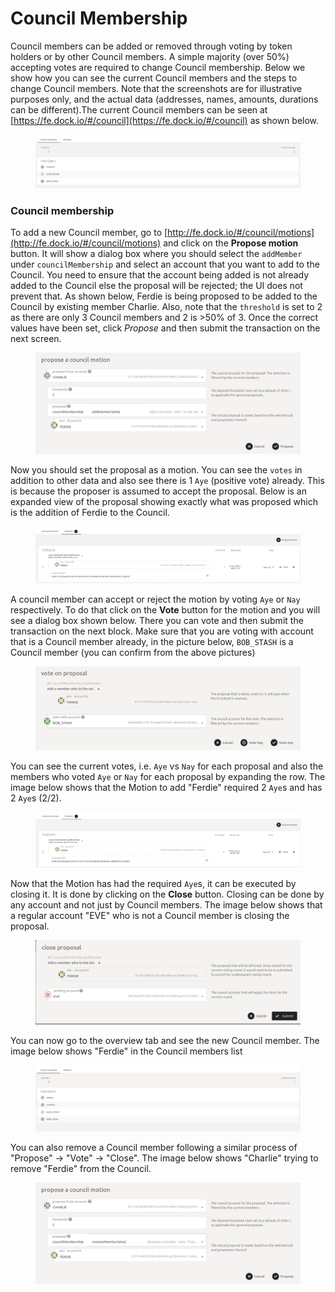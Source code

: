 # Council Membership

Council members can be added or removed through voting by token holders or by other Council members. A simple majority (over 50%) accepting votes are required to change Council membership. Below we show how you can see the current Council members and the steps to change Council members. Note that the screenshots are for illustrative purposes only, and the actual data (addresses, names, amounts, durations can be different).The current Council members can be seen at [https://fe.dock.io/#/council](https://fe.dock.io/#/council) as shown below.

<figure><img src="../../../.gitbook/assets/council-member-list.png" alt=""><figcaption></figcaption></figure>

### Council membership

To add a new Council member, go to [http://fe.dock.io/#/council/motions](http://fe.dock.io/#/council/motions) and click on the **Propose motion** button. It will show a dialog box where you should select the `addMember` under `councilMembership` and select an account that you want to add to the Council. You need to ensure that the account being added is not already added to the Council else the proposal will be rejected; the UI does not prevent that. As shown below, Ferdie is being proposed to be added to the Council by existing member Charlie. Also, note that the `threshold` is set to 2 as there are only 3 Council members and 2 is >50% of 3. Once the correct values have been set, click _Propose_ and then submit the transaction on the next screen.

<figure><img src="../../../.gitbook/assets/propose-council-add.png" alt=""><figcaption></figcaption></figure>

Now you should set the proposal as a motion. You can see the `votes` in addition to other data and also see there is 1 `Aye` (positive vote) already. This is because the proposer is assumed to accept the proposal. Below is an expanded view of the proposal showing exactly what was proposed which is the addition of Ferdie to the Council.

<figure><img src="../../../.gitbook/assets/council-add-motion.png" alt=""><figcaption></figcaption></figure>

A council member can accept or reject the motion by voting `Aye` or `Nay` respectively. To do that click on the **Vote** button for the motion and you will see a dialog box shown below. There you can vote and then submit the transaction on the next block. Make sure that you are voting with account that is a Council member already, in the picture below, `BOB_STASH` is a Council member (you can confirm from the above pictures)

<figure><img src="../../../.gitbook/assets/council-add-vote.png" alt=""><figcaption></figcaption></figure>

You can see the current votes, i.e. `Aye` vs `Nay` for each proposal and also the members who voted `Aye` or `Nay` for each proposal by expanding the row. The image below shows that the Motion to add "Ferdie" required 2 `Aye`s and has 2 `Aye`s (2/2).

<figure><img src="../../../.gitbook/assets/council-motion-aye.png" alt=""><figcaption></figcaption></figure>

Now that the Motion has had the required `Aye`s, it can be executed by closing it. It is done by clicking on the **Close** button. Closing can be done by any account and not just by Council members. The image below shows that a regular account "EVE" who is not a Council member is closing the proposal.

<figure><img src="../../../.gitbook/assets/council-add-close.png" alt=""><figcaption></figcaption></figure>

You can now go to the overview tab and see the new Council member. The image below shows "Ferdie" in the Council members list

<figure><img src="../../../.gitbook/assets/council-members-updated.png" alt=""><figcaption></figcaption></figure>

You can also remove a Council member following a similar process of "Propose" -> "Vote" -> "Close". The image below shows "Charlie" trying to remove "Ferdie" from the Council.

<figure><img src="../../../.gitbook/assets/propose-council-remove.png" alt=""><figcaption></figcaption></figure>
